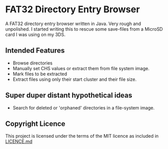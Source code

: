 # FAT32 Directory Entry Browser

A FAT32 directory entry browser written in Java. Very rough and unpolished. I started writing this to rescue some save-files from a MicroSD card I was using on my 3DS.

## Intended Features
* Browse directories
* Manually set CHS values or extract them from file system image.
* Mark files to be extracted
* Extract files using only their start cluster and their file size.

## Super duper distant hypothetical ideas
* Search for deleted or 'orphaned' directories in a file-system image.

## Copyright Licence
This project is licensed under the terms of the MIT licence as included in [LICENCE.md](LICENCE.md)

